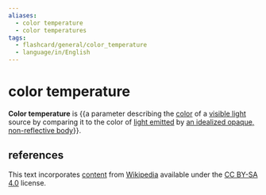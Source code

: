 ```yaml
---
aliases:
  - color temperature
  - color temperatures
tags:
  - flashcard/general/color_temperature
  - language/in/English
---
```


# color temperature

__Color temperature__ is {{a parameter describing the [color](color.md) of a [visible light](light.md) source by comparing it to the color of [light emitted](black-body%20radiation.md) by [an idealized opaque, non-reflective body](black%20body.md)}}. <!--SR:!2024-09-04,29,270-->

## references

This text incorporates [content](https://en.wikipedia.org/wiki/color_temperature) from [Wikipedia](Wikipedia.md) available under the [CC BY-SA 4.0](https://creativecommons.org/licenses/by-sa/4.0/) license.
